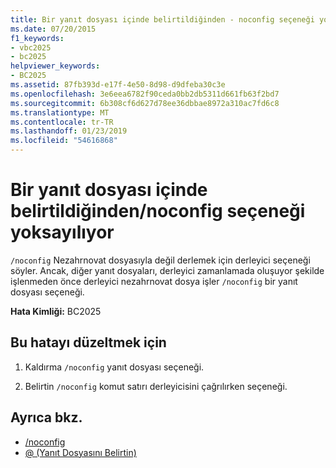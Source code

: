 ```yaml
---
title: Bir yanıt dosyası içinde belirtildiğinden - noconfig seçeneği yoksayılıyor
ms.date: 07/20/2015
f1_keywords:
- vbc2025
- bc2025
helpviewer_keywords:
- BC2025
ms.assetid: 87fb393d-e17f-4e50-8d98-d9dfeba30c3e
ms.openlocfilehash: 3e6eea6782f90ceda0bb2db5311d661fb63f2bd7
ms.sourcegitcommit: 6b308cf6d627d78ee36dbbae8972a310ac7fd6c8
ms.translationtype: MT
ms.contentlocale: tr-TR
ms.lasthandoff: 01/23/2019
ms.locfileid: "54616868"
---
```

# <a name="ignoring-noconfig-option-because-it-was-specified-in-a-response-file"></a>Bir yanıt dosyası içinde belirtildiğinden/noconfig seçeneği yoksayılıyor
`/noconfig` Nezahrnovat dosyasıyla değil derlemek için derleyici seçeneği söyler. Ancak, diğer yanıt dosyaları, derleyici zamanlamada oluşuyor şekilde işlenmeden önce derleyici nezahrnovat dosya işler `/noconfig` bir yanıt dosyası seçeneği.  
  
 **Hata Kimliği:** BC2025  
  
## <a name="to-correct-this-error"></a>Bu hatayı düzeltmek için  
  
1.  Kaldırma `/noconfig` yanıt dosyası seçeneği.  
  
2.  Belirtin `/noconfig` komut satırı derleyicisini çağrılırken seçeneği.  
  
## <a name="see-also"></a>Ayrıca bkz.
- [/noconfig](../../visual-basic/reference/command-line-compiler/noconfig.md)
- [@ (Yanıt Dosyasını Belirtin)](../../visual-basic/reference/command-line-compiler/specify-response-file.md)
